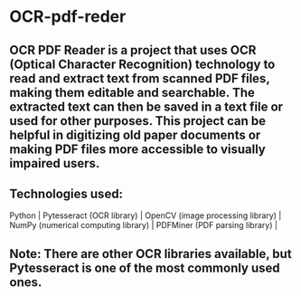 # OCR-pdf-reder

## OCR PDF Reader is a project that uses OCR (Optical Character Recognition) technology to read and extract text from scanned PDF files, making them editable and searchable. The extracted text can then be saved in a text file or used for other purposes. This project can be helpful in digitizing old paper documents or making PDF files more accessible to visually impaired users.

## Technologies used:

Python | 
Pytesseract (OCR library) | 
OpenCV (image processing library) | 
NumPy (numerical computing library) | 
PDFMiner (PDF parsing library) | 

## Note: There are other OCR libraries available, but Pytesseract is one of the most commonly used ones.
